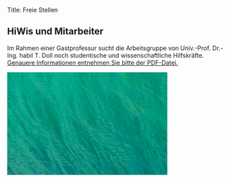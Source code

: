 Title: Freie Stellen

## HiWis und Mitarbeiter

Im Rahmen einer Gastprofessur sucht die Arbeitsgruppe von Univ.-Prof. Dr.-Ing. habil T. Doll noch studentische und wissenschaftliche Hilfskräfte.
[Genauere Informationen entnehmen Sie bitte der PDF-Datei.](__downloads/HiWi-Stelle-Doll.pdf)


![Ein Test Bild](__downloads/test.png)